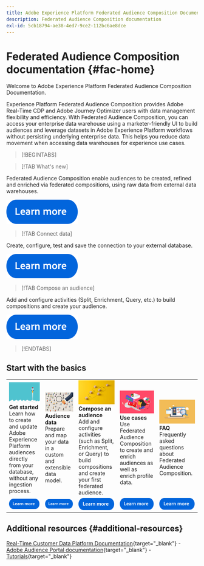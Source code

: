 ```yaml
---
title: Adobe Experience Platform Federated Audience Composition Documentation Home Page
description: Federated Audience Composition documentation
exl-id: 5cb18794-ae38-4ed7-9ce2-112bc6ae8dce
---
```

# Federated Audience Composition documentation  {#fac-home}

Welcome to Adobe Experience Platform Federated Audience Composition Documentation.

Experience Platform Federated Audience Composition provides Adobe Real-Time CDP and Adobe Journey Optimizer users with data management flexibility and efficiency. With Federated Audience Composition, you can access your enterprise data warehouse using a marketer-friendly UI to build audiences and leverage datasets in Adobe Experience Platform workflows without persisting underlying enterprise data. This helps you reduce data movement when accessing data warehouses for experience use cases.

>[!BEGINTABS]

>[!TAB What's new] 

Federated Audience Composition enable audiences to be created, refined and enriched via federated compositions, using raw data from external data warehouses.

[![image](assets/learn-more-button.svg)](start/release-notes.md)

>[!TAB Connect data]

Create, configure, test and save the connection to your external database.

[![image](assets/learn-more-button.svg)](connections/home.md)

>[!TAB Compose an audience]

Add and configure activities (Split, Enrichment, Query, etc.) to build compositions and create your audience.

[![image](assets/learn-more-button.svg)](compositions/gs-compositions.md)

>[!ENDTABS]

## Start with the basics

<table style="table-layout:fixed">
  <tr style="border: 0;">
    <td>
    <a href="start/get-started.md"><img src="assets/do-not-localize/start-quick.png"></a>
    <div><strong>Get started</strong><br/>Learn how to create and update Adobe Experience Platform audiences directly from your database, without any ingestion process.
    </div>
    </td>
    <td>
    <a href="data-management/gs-models.md"><img src="assets/do-not-localize/start-profiles.png"></a>
    <div><strong>Audience data</strong><br/>Prepare and map your data in a custom and extensible data model.
    </div>
    </td>
    <td>
    <a href="compositions/gs-compositions.md"><img src="assets/do-not-localize/start-journey.jpeg"></a>
    <div><strong>Compose an audience</strong><br/>Add and configure activities (such as Split, Enrichment, or Query) to build compositions and create your first federated audience.
    </div>
    </td>
    <td>
    <a href="start/get-started.md#use-cases"><img src="assets/do-not-localize/start-use-cases.png"></a>
    <div><strong>Use cases</strong><br/>Use Federated Audience Composition to create and enrich audiences as well as enrich profile data.
    </div>
    </td>
    <td>
    <a href="start/faq.md"><img src="assets/do-not-localize/start-faq.png"></a>
    <div><strong>FAQ</strong><br/>Frequently asked questions about Federated Audience Composition.</div>
    </td>
  </tr>
  <tr style="border: 0;">
    <td><a href="start/get-started.md"><img src="assets/learn-more-button.svg"></a></td>
    <td><a href="data-management/gs-models.md"><img src="assets/learn-more-button.svg"></a></td>
    <td><a href="compositions/gs-compositions.md"><img src="assets/learn-more-button.svg"></a></td>
    <td><a href="start/get-started.md#use-cases"><img src="assets/learn-more-button.svg"></a></td>
    <td><a href="start/faq.md"><img src="assets/learn-more-button.svg"></a></td>
    </tr>
</table>

## Additional resources  {#additional-resources}

[Real-Time Customer Data Platform Documentation](https://experienceleague.adobe.com/en/docs/experience-platform/rtcdp/home){target="_blank"} - [Adobe Audience Portal documentation](https://experienceleague.adobe.com/en/docs/experience-platform/segmentation/ui/audience-dashboard){target="_blank"} - [Tutorials](https://experienceleague.adobe.com/en/docs/platform-learn/tutorials/audiences/introduction-to-audience-portal-and-composition){target="_blank"}

